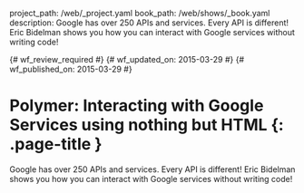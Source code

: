 project_path: /web/_project.yaml
book_path: /web/shows/_book.yaml
description: Google has over 250 APIs and services. Every API is different! Eric Bidelman shows you how you can interact with Google services without writing code!

{# wf_review_required #}
{# wf_updated_on: 2015-03-29 #}
{# wf_published_on: 2015-03-29 #}

# Polymer: Interacting with Google Services using nothing but HTML {: .page-title }

Google has over 250 APIs and services. Every API is different! Eric Bidelman shows you how you can interact with Google services without writing code!
